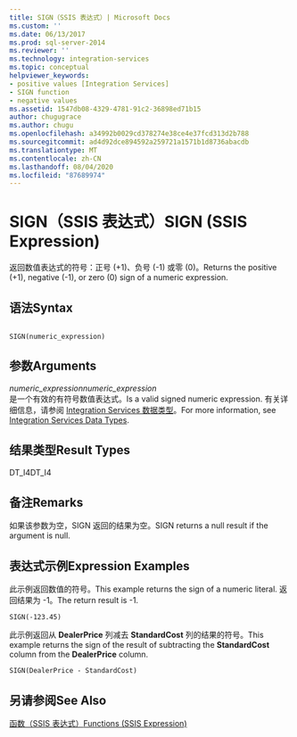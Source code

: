 ```yaml
---
title: SIGN（SSIS 表达式）| Microsoft Docs
ms.custom: ''
ms.date: 06/13/2017
ms.prod: sql-server-2014
ms.reviewer: ''
ms.technology: integration-services
ms.topic: conceptual
helpviewer_keywords:
- positive values [Integration Services]
- SIGN function
- negative values
ms.assetid: 1547db08-4329-4781-91c2-36898ed71b15
author: chugugrace
ms.author: chugu
ms.openlocfilehash: a34992b0029cd378274e38ce4e37fcd313d2b788
ms.sourcegitcommit: ad4d92dce894592a259721a1571b1d8736abacdb
ms.translationtype: MT
ms.contentlocale: zh-CN
ms.lasthandoff: 08/04/2020
ms.locfileid: "87689974"
---
```

# <a name="sign-ssis-expression"></a><span data-ttu-id="49e00-102">SIGN（SSIS 表达式）</span><span class="sxs-lookup"><span data-stu-id="49e00-102">SIGN (SSIS Expression)</span></span>
  <span data-ttu-id="49e00-103">返回数值表达式的符号：正号 (+1)、负号 (-1) 或零 (0)。</span><span class="sxs-lookup"><span data-stu-id="49e00-103">Returns the positive (+1), negative (-1), or zero (0) sign of a numeric expression.</span></span>  
  
## <a name="syntax"></a><span data-ttu-id="49e00-104">语法</span><span class="sxs-lookup"><span data-stu-id="49e00-104">Syntax</span></span>  
  
```  
  
SIGN(numeric_expression)  
```  
  
## <a name="arguments"></a><span data-ttu-id="49e00-105">参数</span><span class="sxs-lookup"><span data-stu-id="49e00-105">Arguments</span></span>  
 <span data-ttu-id="49e00-106">*numeric_expression*</span><span class="sxs-lookup"><span data-stu-id="49e00-106">*numeric_expression*</span></span>  
 <span data-ttu-id="49e00-107">是一个有效的有符号数值表达式。</span><span class="sxs-lookup"><span data-stu-id="49e00-107">Is a valid signed numeric expression.</span></span> <span data-ttu-id="49e00-108">有关详细信息，请参阅 [Integration Services 数据类型](../data-flow/integration-services-data-types.md)。</span><span class="sxs-lookup"><span data-stu-id="49e00-108">For more information, see [Integration Services Data Types](../data-flow/integration-services-data-types.md).</span></span>  
  
## <a name="result-types"></a><span data-ttu-id="49e00-109">结果类型</span><span class="sxs-lookup"><span data-stu-id="49e00-109">Result Types</span></span>  
 <span data-ttu-id="49e00-110">DT_I4</span><span class="sxs-lookup"><span data-stu-id="49e00-110">DT_I4</span></span>  
  
## <a name="remarks"></a><span data-ttu-id="49e00-111">备注</span><span class="sxs-lookup"><span data-stu-id="49e00-111">Remarks</span></span>  
 <span data-ttu-id="49e00-112">如果该参数为空，SIGN 返回的结果为空。</span><span class="sxs-lookup"><span data-stu-id="49e00-112">SIGN returns a null result if the argument is null.</span></span>  
  
## <a name="expression-examples"></a><span data-ttu-id="49e00-113">表达式示例</span><span class="sxs-lookup"><span data-stu-id="49e00-113">Expression Examples</span></span>  
 <span data-ttu-id="49e00-114">此示例返回数值的符号。</span><span class="sxs-lookup"><span data-stu-id="49e00-114">This example returns the sign of a numeric literal.</span></span> <span data-ttu-id="49e00-115">返回结果为 -1。</span><span class="sxs-lookup"><span data-stu-id="49e00-115">The return result is -1.</span></span>  
  
```  
SIGN(-123.45)  
```  
  
 <span data-ttu-id="49e00-116">此示例返回从 **DealerPrice** 列减去 **StandardCost** 列的结果的符号。</span><span class="sxs-lookup"><span data-stu-id="49e00-116">This example returns the sign of the result of subtracting the **StandardCost** column from the **DealerPrice** column.</span></span>  
  
```  
SIGN(DealerPrice - StandardCost)  
```  
  
## <a name="see-also"></a><span data-ttu-id="49e00-117">另请参阅</span><span class="sxs-lookup"><span data-stu-id="49e00-117">See Also</span></span>  
 [<span data-ttu-id="49e00-118">函数（SSIS 表达式）</span><span class="sxs-lookup"><span data-stu-id="49e00-118">Functions &#40;SSIS Expression&#41;</span></span>](functions-ssis-expression.md)  
  
  
